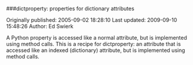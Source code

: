 ###dictproperty: properties for dictionary attributes

Originally published: 2005-09-02 18:28:10
Last updated: 2009-09-10 15:48:26
Author: Ed Swierk

A Python property is accessed like a normal attribute, but is implemented using method calls.  This is a recipe for dictproperty: an attribute that is accessed like an indexed (dictionary) attribute, but is implemented using method calls.